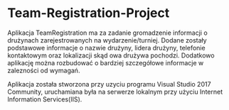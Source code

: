 # Team-Registration-Project

Aplikacja TeamRegistration ma za zadanie gromadzenie informacji o drużynach zarejestrowanych na wydarzenie/turniej.
Dodane zostały podstawowe informacje o nazwie drużyny, lidera drużyny, telefonie kontaktowym oraz lokalizacji skąd owa drużywa pochodzi.
Dodatkowo aplikację można rozbudować o bardziej szczegółowe informacje w zalezności od wymagań.

Aplikacja została stworzona przy uzyciu programu Visual Studio 2017 Community,
uruchamiana była na serwerze lokalnym przy użyciu Internet Information Services(IIS).
